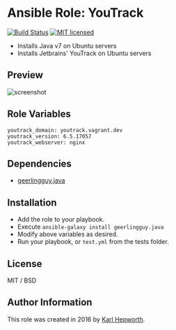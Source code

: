 # Ansible Role: YouTrack

[![Build Status](https://travis-ci.org/fubarhouse/fubarhouse.youtrack.svg?branch=master)](https://travis-ci.org/fubarhouse/fubarhouse.youtrack)
[![MIT licensed](https://img.shields.io/badge/license-MIT-blue.svg)](https://raw.githubusercontent.com/fubarhouse/fubarhouse.youtrack/master/LICENSE)

* Installs Java v7 on Ubuntu servers
* Installs Jetbrains' YouTrack on Ubuntu servers

## Preview
![screenshot](https://raw.githubusercontent.com/fubarhouse/fubarhouse.youtrack/master/images/screen.png)

## Role Variables

    youtrack_domain: youtrack.vagrant.dev
    youtrack_version: 6.5.17057
    youtrack_webserver: nginx

## Dependencies

  * [geerlingguy.java](https://github.com/geerlingguy/ansible-role-java)

## Installation

  * Add the role to your playbook.
  * Execute `ansible-galaxy install geerlingguy.java`
  * Modify above variables as desired.
  * Run your playbook, or `test.yml` from the tests folder.

## License

MIT / BSD

## Author Information

This role was created in 2016 by [Karl Hepworth](https://twitter.com/fubarhouse).

